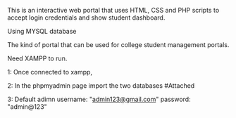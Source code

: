This is an interactive web portal that uses HTML, CSS and PHP scripts to accept login credentials and show student dashboard.

Using MYSQL database

The kind of portal that can be used for college student management portals. 

Need XAMPP to run.


1: Once connected to xampp,

2: In the phpmyadmin page import the two databases #Attached

3: Default adimn username: "admin123@gmail.com" password: "admin@123"
